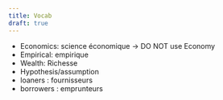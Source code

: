 ```yaml
---
title: Vocab
draft: true
---
```

- Economics: science économique
  -> DO NOT use Economy
- Empirical: empirique
- Wealth: Richesse
- Hypothesis/assumption
- loaners : fournisseurs
- borrowers : emprunteurs